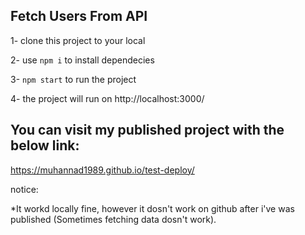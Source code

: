 
## Fetch Users From API

1- clone this project to your local

2- use `npm i` to install dependecies 

3- `npm start` to run the project

4- the project will run on http://localhost:3000/

## You can visit my published project with the below link: 

https://muhannad1989.github.io/test-deploy/

notice: 

*It workd locally fine, however it dosn't work on github after i've was published (Sometimes fetching data dosn't work). 






